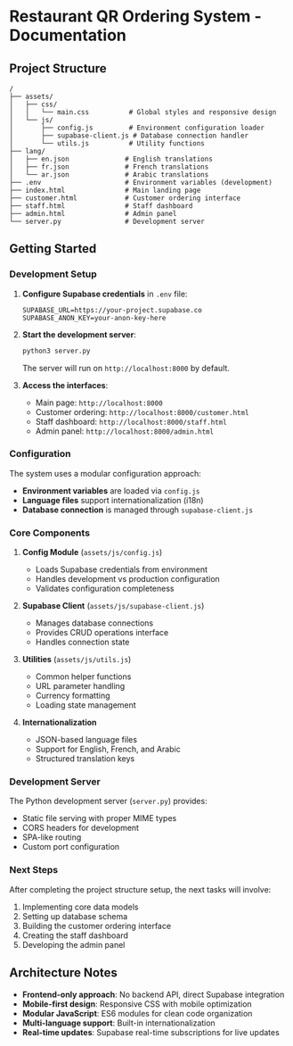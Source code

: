 # Restaurant QR Ordering System - Documentation

## Project Structure

```
/
├── assets/
│   ├── css/
│   │   └── main.css          # Global styles and responsive design
│   └── js/
│       ├── config.js         # Environment configuration loader
│       ├── supabase-client.js # Database connection handler
│       └── utils.js          # Utility functions
├── lang/
│   ├── en.json              # English translations
│   ├── fr.json              # French translations
│   └── ar.json              # Arabic translations
├── .env                     # Environment variables (development)
├── index.html               # Main landing page
├── customer.html            # Customer ordering interface
├── staff.html               # Staff dashboard
├── admin.html               # Admin panel
└── server.py                # Development server
```

## Getting Started

### Development Setup

1. **Configure Supabase credentials** in `.env` file:
   ```
   SUPABASE_URL=https://your-project.supabase.co
   SUPABASE_ANON_KEY=your-anon-key-here
   ```

2. **Start the development server**:
   ```bash
   python3 server.py
   ```
   
   The server will run on `http://localhost:8000` by default.

3. **Access the interfaces**:
   - Main page: `http://localhost:8000`
   - Customer ordering: `http://localhost:8000/customer.html`
   - Staff dashboard: `http://localhost:8000/staff.html`
   - Admin panel: `http://localhost:8000/admin.html`

### Configuration

The system uses a modular configuration approach:

- **Environment variables** are loaded via `config.js`
- **Language files** support internationalization (i18n)
- **Database connection** is managed through `supabase-client.js`

### Core Components

1. **Config Module** (`assets/js/config.js`)
   - Loads Supabase credentials from environment
   - Handles development vs production configuration
   - Validates configuration completeness

2. **Supabase Client** (`assets/js/supabase-client.js`)
   - Manages database connections
   - Provides CRUD operations interface
   - Handles connection state

3. **Utilities** (`assets/js/utils.js`)
   - Common helper functions
   - URL parameter handling
   - Currency formatting
   - Loading state management

4. **Internationalization**
   - JSON-based language files
   - Support for English, French, and Arabic
   - Structured translation keys

### Development Server

The Python development server (`server.py`) provides:
- Static file serving with proper MIME types
- CORS headers for development
- SPA-like routing
- Custom port configuration

### Next Steps

After completing the project structure setup, the next tasks will involve:
1. Implementing core data models
2. Setting up database schema
3. Building the customer ordering interface
4. Creating the staff dashboard
5. Developing the admin panel

## Architecture Notes

- **Frontend-only approach**: No backend API, direct Supabase integration
- **Mobile-first design**: Responsive CSS with mobile optimization
- **Modular JavaScript**: ES6 modules for clean code organization
- **Multi-language support**: Built-in internationalization
- **Real-time updates**: Supabase real-time subscriptions for live updates
